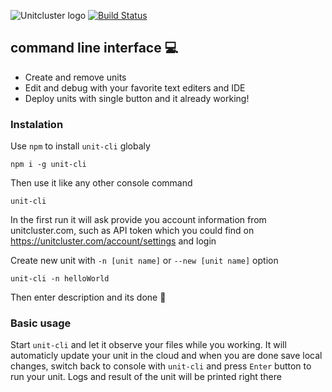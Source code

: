 ![Unitcluster logo](http://oi63.tinypic.com/219ri8i.jpg)
[![Build Status](https://travis-ci.org/Zmeu213/unit-cli.svg?branch=master)](https://travis-ci.org/Zmeu213/unit-cli)

## command line interface :computer: 
* Create and remove units
* Edit and debug with your favorite text editers and IDE
* Deploy units with single button and it already working!

### Instalation
Use `npm` to install `unit-cli` globaly
```
npm i -g unit-cli
```
Then use it like any other console command
```
unit-cli
```
In the first run it will ask provide you account information from unitcluster.com, 
such as API token which you could find on https://unitcluster.com/account/settings and login

Create new unit with `-n [unit name]` or `--new [unit name]` option
```
unit-cli -n helloWorld
```
Then enter description and its done :rocket: 

### Basic usage
Start `unit-cli` and let it observe your files while you working. It will automaticly update your unit in the cloud 
and when you are done save local changes, switch back to console with `unit-cli` and press `Enter` button to run your unit. 
Logs and result of the unit will be printed right there
